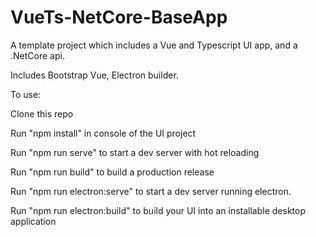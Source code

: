 # VueTs-NetCore-BaseApp

A template project which includes a Vue and Typescript UI app, and a .NetCore api.

Includes Bootstrap Vue, Electron builder. 

To use:

Clone this repo

Run "npm install" in console of the UI project

Run "npm run serve" to start a dev server with hot reloading

Run "npm run build" to build a production release

Run "npm run electron:serve" to start a dev server running electron.

Run "npm run electron:build" to build your UI into an installable desktop application
